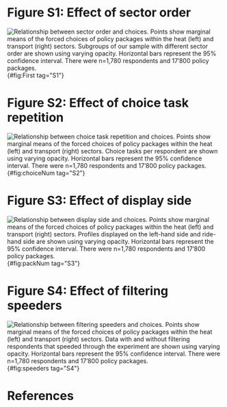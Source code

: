 <div class="pagebreak"> </div>

# Figure S1: Effect of sector order

![**Relationship between sector order and choices.** Points show marginal means of the forced choices of policy packages within the heat (left) and transport (right) sectors. Subgroups of our sample with different sector order are shown using varying opacity. Horizontal bars represent the 95% confidence interval. There were n=1,780 respondents and 17’800 policy packages.](build/paper/amce-choice-by-First.png){#fig:First tag="S1"}

<div class="pagebreak"> </div>

# Figure S2: Effect of choice task repetition

![**Relationship between choice task repetition and choices.** Points show marginal means of the forced choices of policy packages within the heat (left) and transport (right) sectors. Choice tasks per respondent are shown using varying opacity. Horizontal bars represent the 95% confidence interval. There were n=1,780 respondents and 17’800 policy packages.](build/paper/amce-choice-by-choiceNum.png){#fig:choiceNum tag="S2"}

<div class="pagebreak"> </div>

# Figure S3: Effect of display side

![**Relationship between display side and choices.** Points show marginal means of the forced choices of policy packages within the heat (left) and transport (right) sectors. Profiles displayed on the left-hand side and ride-hand side are shown using varying opacity. Horizontal bars represent the 95% confidence interval. There were n=1,780 respondents and 17’800 policy packages.](build/paper/amce-choice-by-packNum.png){#fig:packNum tag="S3"}

<div class="pagebreak"> </div>


# Figure S4: Effect of filtering speeders

![**Relationship between filtering speeders and choices.** Points show marginal means of the forced choices of policy packages within the heat (left) and transport (right) sectors. Data with and without filtering respondents that speeded through the experiment are shown using varying opacity. Horizontal bars represent the 95% confidence interval. There were n=1,780 respondents and 17’800 policy packages.](build/paper/amce-choice-by-speeders.png){#fig:speeders tag="S4"}

<div class="pagebreak"> </div>

# References
